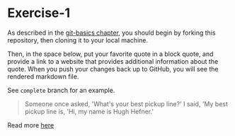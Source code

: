 # Exercise-1

As described in the [git-basics chapter](https://info201.github.io/git-basics.html), you should begin by forking this repository, then cloning it to your local machine.

Then, in the space below, put your favorite quote in a block quote, and provide a link to a website that provides additional information about the quote. When you push your changes back up to GitHub, you will see the rendered markdown file.

See `complete` branch for an example.

>Someone once asked, 'What's your best pickup line?' I said, 'My best pickup line is, 'Hi, my name is Hugh Hefner.'

Read more <a href="https://www.brainyquote.com/quotes/quotes/h/hughhefner587345.html">here</href>
